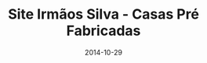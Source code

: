---
path: "/projeto/casas-irmaos-silva"
category: ["Clientes"]
title: "Site Irmãos Silva - Casas Pré Fabricadas"
date: 2014-10-29
online: false
opensource: false
repo: "#"
image: "./casas-irmaos-silva.png"
url: "#"
description: "Website institucional da empresa Irmãos Silva - Casas Pré Fabricadas, desenhado no Photoshop e desenvolvido com o CMS WordPress."
tags: [ "photoshop", "uxdesign", "wordpress", "institucional", "frontend", "bootstrap", "responsive" ]
---